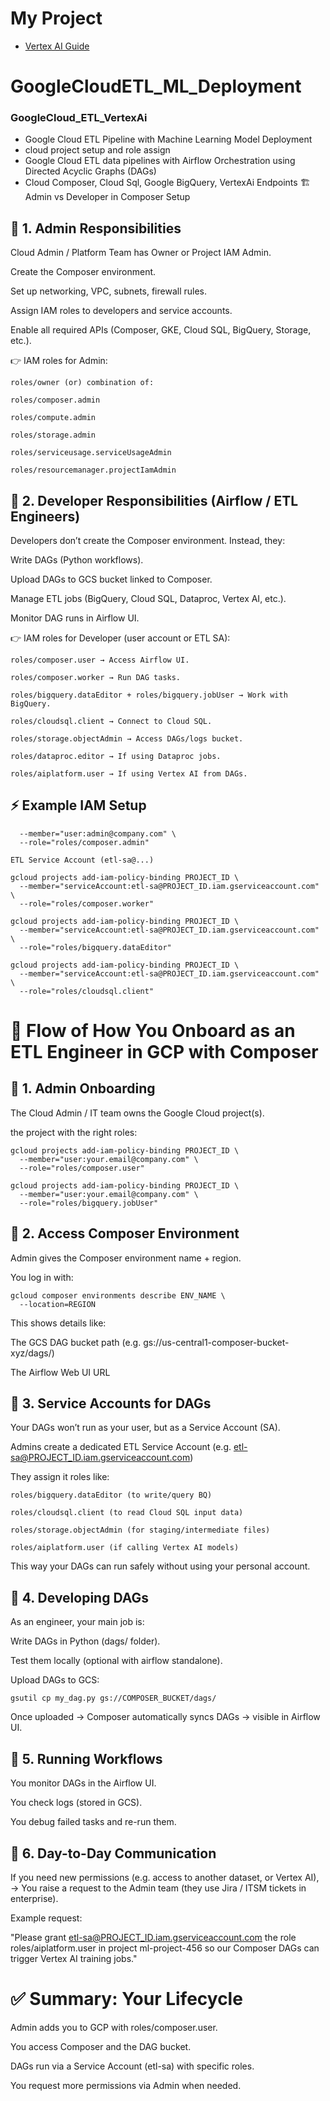 # My Project

- [Vertex AI Guide](vertex_ai.md)


# GoogleCloudETL_ML_Deployment
### GoogleCloud_ETL_VertexAi
+ Google Cloud ETL Pipeline with Machine Learning Model Deployment
+ cloud project setup and role assign
+ Google Cloud ETL data pipelines with Airflow Orchestration using Directed Acyclic Graphs (DAGs)
+ Cloud Composer, Cloud Sql, Google BigQuery, VertexAi Endpoints
 🏗️ Admin vs Developer in Composer Setup
## 🔹 1. Admin Responsibilities

Cloud Admin / Platform Team has Owner or Project IAM Admin.


Create the Composer environment.

Set up networking, VPC, subnets, firewall rules.

Assign IAM roles to developers and service accounts.

Enable all required APIs (Composer, GKE, Cloud SQL, BigQuery, Storage, etc.).

👉 IAM roles for Admin:
```
roles/owner (or) combination of:

roles/composer.admin

roles/compute.admin

roles/storage.admin

roles/serviceusage.serviceUsageAdmin

roles/resourcemanager.projectIamAdmin
```
## 🔹 2. Developer Responsibilities (Airflow / ETL Engineers)

Developers don’t create the Composer environment. Instead, they:

Write DAGs (Python workflows).

Upload DAGs to GCS bucket linked to Composer.

Manage ETL jobs (BigQuery, Cloud SQL, Dataproc, Vertex AI, etc.).

Monitor DAG runs in Airflow UI.

👉 IAM roles for Developer (user account or ETL SA):
```
roles/composer.user → Access Airflow UI.

roles/composer.worker → Run DAG tasks.

roles/bigquery.dataEditor + roles/bigquery.jobUser → Work with BigQuery.

roles/cloudsql.client → Connect to Cloud SQL.

roles/storage.objectAdmin → Access DAGs/logs bucket.

roles/dataproc.editor → If using Dataproc jobs.

roles/aiplatform.user → If using Vertex AI from DAGs.
```
## ⚡ Example IAM Setup
```gcloud projects add-iam-policy-binding PROJECT_ID \
  --member="user:admin@company.com" \
  --role="roles/composer.admin"

ETL Service Account (etl-sa@...)

gcloud projects add-iam-policy-binding PROJECT_ID \
  --member="serviceAccount:etl-sa@PROJECT_ID.iam.gserviceaccount.com" \
  --role="roles/composer.worker"

gcloud projects add-iam-policy-binding PROJECT_ID \
  --member="serviceAccount:etl-sa@PROJECT_ID.iam.gserviceaccount.com" \
  --role="roles/bigquery.dataEditor"

gcloud projects add-iam-policy-binding PROJECT_ID \
  --member="serviceAccount:etl-sa@PROJECT_ID.iam.gserviceaccount.com" \
  --role="roles/cloudsql.client"
```

# 🚀 Flow of How You Onboard as an ETL Engineer in GCP with Composer
## 🔹 1. Admin Onboarding

The Cloud Admin / IT team owns the Google Cloud project(s).

the project with the right roles:

```
gcloud projects add-iam-policy-binding PROJECT_ID \
  --member="user:your.email@company.com" \
  --role="roles/composer.user"

gcloud projects add-iam-policy-binding PROJECT_ID \
  --member="user:your.email@company.com" \
  --role="roles/bigquery.jobUser"
```
## 🔹 2. Access Composer Environment

Admin gives the Composer environment name + region.

You log in with:
```
gcloud composer environments describe ENV_NAME \
  --location=REGION
```

This shows details like:

The GCS DAG bucket path (e.g. gs://us-central1-composer-bucket-xyz/dags/)

The Airflow Web UI URL

## 🔹 3. Service Accounts for DAGs

Your DAGs won’t run as your user, but as a Service Account (SA).

Admins create a dedicated ETL Service Account (e.g. etl-sa@PROJECT_ID.iam.gserviceaccount.com)

They assign it roles like:
```
roles/bigquery.dataEditor (to write/query BQ)

roles/cloudsql.client (to read Cloud SQL input data)

roles/storage.objectAdmin (for staging/intermediate files)

roles/aiplatform.user (if calling Vertex AI models)
```
This way your DAGs can run safely without using your personal account.

## 🔹 4. Developing DAGs

As an engineer, your main job is:

Write DAGs in Python (dags/ folder).

Test them locally (optional with airflow standalone).

Upload DAGs to GCS:
```
gsutil cp my_dag.py gs://COMPOSER_BUCKET/dags/
```

Once uploaded → Composer automatically syncs DAGs → visible in Airflow UI.

## 🔹 5. Running Workflows

You monitor DAGs in the Airflow UI.

You check logs (stored in GCS).

You debug failed tasks and re-run them.

## 🔹 6. Day-to-Day Communication

If you need new permissions (e.g. access to another dataset, or Vertex AI),
→ You raise a request to the Admin team (they use Jira / ITSM tickets in enterprise).

Example request:

"Please grant etl-sa@PROJECT_ID.iam.gserviceaccount.com the role roles/aiplatform.user in project ml-project-456 so our Composer DAGs can trigger Vertex AI training jobs."

# ✅ Summary: Your Lifecycle

Admin adds you to GCP with roles/composer.user.

You access Composer and the DAG bucket.

DAGs run via a Service Account (etl-sa) with specific roles.

You request more permissions via Admin when needed.


